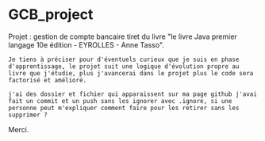 # GCB_project
Projet : gestion de compte bancaire tiret du livre "le livre Java premier langage 10e édition - EYROLLES - Anne Tasso".

	Je tiens à préciser pour d'éventuels curieux que je suis en phase d'apprentissage, le projet suit une logique d'évolution propre au livre que j'étudie, plus j'avancerai dans le projet plus le code sera factorisé et amélioré.

	j'ai des dossier et fichier qui apparaissent sur ma page github j'avai fait un commit et un push sans les ignorer avec .ignore, si une personne peut m'expliquer comment faire pour les retirer sans les supprimer ?

Merci.
